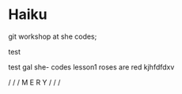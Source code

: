 # Haiku
git workshop at she codes;


test

test gal
she- codes lesson1
roses are red
kjhfdfdxv


/
/
/
M
E
R
Y
/
/
/
